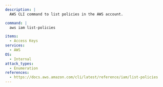 ```yaml
---
description: |
  AWS CLI command to list policies in the AWS account.

command: |
  aws iam list-policies

items:
  - Access Keys
services:
  - AWS
OS:
  - Internal
attack_types:
  - Enumeration
references:
  - https://docs.aws.amazon.com/cli/latest/reference/iam/list-policies.html
---
```

